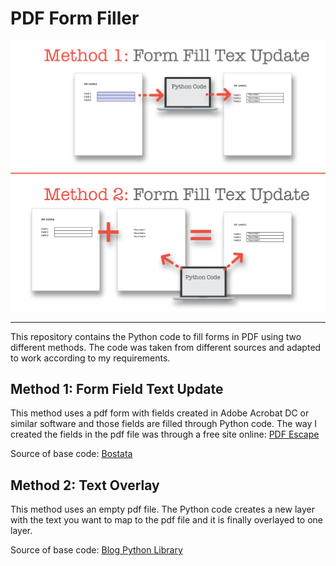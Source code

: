# PDF Form Filler

![PDF Filler](screenshot/methods.png "PDF Filler")

---

This repository contains the Python code to fill forms in PDF using two different methods. The code was taken from different sources and adapted to work according to my requirements.

## Method 1: Form Field Text Update

This method uses a pdf form with fields created in Adobe Acrobat DC or similar software and those fields are filled through Python code. The way I created the fields in the pdf file was through a free site online: [PDF Escape](https://www.pdfescape.com)

Source of base code: [Bostata](https://bostata.com/how-to-populate-fillable-pdfs-with-python/)

## Method 2: Text Overlay

This method uses an empty pdf file. The Python code creates a new layer with the text you want to map to the pdf file and it is finally overlayed to one layer.

Source of base code: [Blog Python Library](https://www.blog.pythonlibrary.org/2018/05/22/filling-pdf-forms-with-python/)
